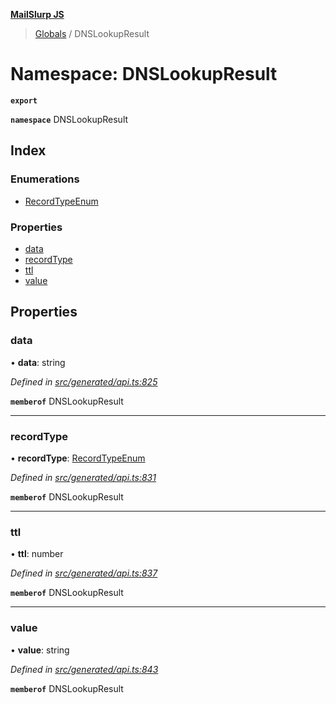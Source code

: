 **[MailSlurp JS](../README.md)**

> [Globals](../README.md) / DNSLookupResult

# Namespace: DNSLookupResult

**`export`** 

**`namespace`** DNSLookupResult

## Index

### Enumerations

* [RecordTypeEnum](../enums/dnslookupresult.recordtypeenum.md)

### Properties

* [data](dnslookupresult.md#data)
* [recordType](dnslookupresult.md#recordtype)
* [ttl](dnslookupresult.md#ttl)
* [value](dnslookupresult.md#value)

## Properties

### data

•  **data**: string

*Defined in [src/generated/api.ts:825](https://github.com/mailslurp/mailslurp-client/blob/c889afa/src/generated/api.ts#L825)*

**`memberof`** DNSLookupResult

___

### recordType

•  **recordType**: [RecordTypeEnum](../enums/dnslookupresult.recordtypeenum.md)

*Defined in [src/generated/api.ts:831](https://github.com/mailslurp/mailslurp-client/blob/c889afa/src/generated/api.ts#L831)*

**`memberof`** DNSLookupResult

___

### ttl

•  **ttl**: number

*Defined in [src/generated/api.ts:837](https://github.com/mailslurp/mailslurp-client/blob/c889afa/src/generated/api.ts#L837)*

**`memberof`** DNSLookupResult

___

### value

•  **value**: string

*Defined in [src/generated/api.ts:843](https://github.com/mailslurp/mailslurp-client/blob/c889afa/src/generated/api.ts#L843)*

**`memberof`** DNSLookupResult
